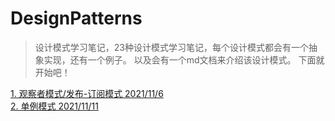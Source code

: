 # DesignPatterns

> 设计模式学习笔记，23种设计模式学习笔记，每个设计模式都会有一个抽象实现，还有一个例子。
> 以及会有一个md文档来介绍该设计模式。
> 下面就开始吧！

[1. 观察者模式/发布-订阅模式 2021/11/6](src/cn/codeyoung/ObserverPattern/md/发布订阅者模式vs观察者模式.md)<br>
[2. 单例模式 2021/11/11](src/cn/codeyoung/SingletonPattern/md/单例模式.md)
